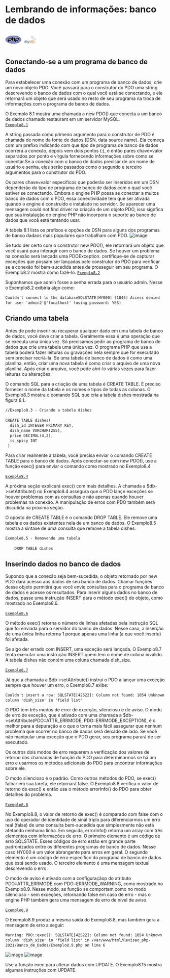 # Lembrando de informações: banco de dados
<code><img height="50" src="https://raw.githubusercontent.com/github/explore/80688e429a7d4ef2fca1e82350fe8e3517d3494d/topics/php/php.png"></code>
<code><img height="50" src="https://raw.githubusercontent.com/github/explore/80688e429a7d4ef2fca1e82350fe8e3517d3494d/topics/mysql/mysql.png"></code>

## Conectando-se a um programa de banco de dados
Para estabelecer uma conexão com um programa de banco de dados, crie um novo objeto PDO. Você passará para o construtor do PDO uma string descrevendo o banco de dados com o qual
você está se conectando, e ele retornará um objeto que será usado no resto de seu programa na troca de informações com o programa de banco de dados.

O Exemplo 8.1 mostra uma chamada a new PDO() que conecta a um banco de dados chamado restaurant em um servidor MySQL.<code></br></code>
<code><a href="https://github.com/joao39780/Revisao_php-2021/blob/master/Banco_de_Dados/Exemplo8.1.php">Exemplo8.1</a></code>

A string passada como primeiro argumento para o construtor de PDO é chamada de nome da fonte de dados (DSN, data source name). Ela começa com um prefixo indicando com que tipo de
programa de banco de dados ocorrerá a conexão, depois vem dois pontos (:), e então pares chave=valor separados por ponto e vírgula fornecendo informações sobre como se conectar.Se
a conexão com o banco de dados precisar de um nome de usuário e senha, eles serão passados como o segundo e terceiro argumentos para o construtor do PDO.

Os pares chave=valor específicos que poderão ser inseridos em um DSN dependerão do tipo de programa de banco de dados com o qual você estiver se conectando. Embora o engine PHP 
possa se conectar a muitos banco de dados com o PDO, essa conectividade tem que ser ativada quando o engine é construído e instalado no servidor. Se aparecer uma mensagem 
could not find driver na criação de um objeto PDO, isso signfica que sua instalação do engine PHP não incorpora o suporte ao banco de dados que você está tentando usar.

A tabela 8.1 lista os prefixos e opções de DSN para alguns dos programas de banco dadaos mais populares que trabalham com PDO.
![image](https://user-images.githubusercontent.com/80215258/136678914-fd403c9c-dc0b-4791-8719-3e9605b43f7a.png)

Se tudo der certo com o construtor new PDO(), ele retornará um objeto que você usará para interagir com o banco de dados. Se houver um problema na conexão será lançada uma 
PDOException. certifique-se de capturar exceções que possam ser lançadas pelo construtor do PDO para verificar se a conexão foi bem-sucedida antes de prosseguir em seu programa.
O Exemplo8.2 mostra como fazê-lo.
<code><a href="https://github.com/joao39780/Revisao_php-2021/blob/master/Banco_de_Dados/Exemplo8.2.php">Exemplo8.2</a></code>

Suponhamos que admin fosse a senha errada para o usuário admin. Nesse o Exemplo8.2 exibiria algo como:

    Couldn't connect to the databaseSQLSTATE[HY000] [1045] Access denied for user 'admin2'@'localhost' (using password: YES)
  
## Criando uma tabela
Antes de pode inserir ou recuperar qualquer dado em uma tabela de banco de dados, você deve criar a tabela. Geralmente essa é uma operação que se executa uma única vez. 
Só precisamos pedir ao programa de banco de dados que crie uma tabela uma única vez. O programa PHP que usa a tabela poderá fazer leituras ou gravações nela sempre que for
executado sem precisar recriá-la. Se uma tabela de banco de dados é como uma planilha, então, criar uma nova tabela é como criar o arquivo de uma nova planilha. Após criar o
arquivo, você pode abri-lo várias vezes para fazer leituras ou alterações.

O comando SQL para a criação de uma tabela é CREATE TABLE. É preciso fornecer o nome da tabela e os nomes e tipos de todas as colunas. O Exemplo8.3 mostra o comando SQL que cria
a tabela dishes mostrada na figura 8.1.

    //Exemplo8.3 - Criando a tabela dishes
    
    CREATE TABLE dishes(
      dish_id INTEGER PRIMARY KEY,
      dish_name VARCHAR(255),
      price DECIMAL(4,2),
      is_spicy INT
     )
 
 Para criar realmente a tabela, você precisa enviar o comando CREATE TABLE para o banco de dados. Após conectar-se com new PDO(), use a função exec() para enviar o comando como
 mostrado no Exemplo8.4

<code><a href="https://github.com/joao39780/Revisao_php-2021/blob/master/Banco_de_Dados/Exemplo8.4.php">Exemplo8.4</a></code>

A próxima seção explicará exec() com mais detalhes. A chamada a $db->setAttribute() no Exemplo8.4 assegura que o PDO lançe exceções se houver problemas com as consultas e não
apenas quando houver problemas na conexão. A manipulação de erros com PDO também será discutida na próxima seção.

O oposto de CREATE TABLE é o comando DROP TABLE. Ele remove uma tabela e os dados existentes nela de um banco de dados. O Exemplo8.5 mostra a sintaxe de uma consulta que remove
a tabela dishes.

    Exemplo8.5 - Removendo uma tabela
        
        DROP TABLE dishes

## Inserindo dados no banco de dados
Supondo que a conexão seja bem-sucedida, o objeto retornado por new PDO dará acesso aos dados de seu banco de dados. Chamar funções desse objeto permitirá que você envie
consultas para o programa de banco de dados e acesse os resultados. Para inserir alguns dados no banco de dados, passe uma instrução INSERT para o método exec() do objeto,
como mostrado no Exemplo8.6.

<code><a href="https://github.com/joao39780/Revisao_php-2021/blob/master/Banco_de_Dados/Exemplo8.6.php">Exemplo8.6</a></code>

O método exec() retorna o número de linhas afetadas pela instrução SQL que foi enviada para o servidor do banco de dados. Nesse caso, a inserção de uma única linha retorna 1
porque apenas uma linha (a que você inseriu) foi afetada.

Se algo der errado com INSERT, uma exceção será lançada. O Exemplo8.7 tenta executar uma instrução INSERT quem tem o nome de coluna inválido. A tabela dishes não contém uma
coluna chamada dish_size.


<code><a href="https://github.com/joao39780/Revisao_php-2021/blob/master/Banco_de_Dados/Exemplo8.7.php">Exemplo8.7</a></code>

Já que a chamada a $db->setAttribute() instrui o PDO a lançar uma exceção sempre que houver um erro, o Exemplo8.7 exibe:

    Couldn't insert a row: SQLSTATE[42S22]: Column not found: 1054 Unknown column 'dish_size' in 'field list'
    
O PDO tem três modos de erro: de exceção, silencioso e de aviso. O modo de erro de exceção, que é ativado com uma chamada a $db->setAttribute(PDO::ATTR_ERRMODE, PDO::ERRMODE_EXCEPTION), é o melhor para a depuração e o que o torna mais fácil assegurar que nenhum problema que ocorrer no banco de dados será deixado de lado. Se você não
manipular uma exceção que o PDO gerar, seu programa parará de ser executado.

Os outros dois modos de erro requerem a verificação dos valores de retorno das chamadas de função do PDO para determinarmos se há um erro e usarmos os métodos adicionais do PDO
para encontrar informações sobre ele.

O modo silencioso é o padrão. Como outros métodos do PDO, se exec() falhar em sua tarefa, ele retornará false. O Exemplo8.8 verifica o valor de retorno de exec() e então usa o
método errorInfo() do PDO para obter detalhes do problema.

 
<code><a href="https://github.com/joao39780/Revisao_php-2021/blob/master/Banco_de_Dados/Exemplo8.8.php">Exemplo8.8</a></code>

No Exemplo8.8, o valor de retorno de exec() é comparado com false com o uso do operador de identidade de sinal triplo para diferenciarmos um erro real (false) de uma consulta 
bem-sucedida que simplesmente não está afetando nenhuma linha. Em seguida, errorInfo() retorna um array com três elementos com informações de erro. O primeiro elemento é um
código de erro SQLSTATE. Esses códigos de erro estão em grande parte padronizados entre os diferentes programas de banco de dados. Nesse caso HY000 é um valor abrangente para
erros em geral. O segundo elemento é um código de erro específico do programa de banco de dados que está sendo usado. O terceiro elemento é uma mensagem textual descrevendo o 
erro.

O modo de aviso é ativado com a configuraçãop do atributo PDO::ATTR_ERRMODE com PDO::ERRMODE_WARNING, como mostrado no Exemplo8.9. Nesse modo, as função se comportam como no 
modo silencioso - sem exceções, retornando false em caso de erro - mas o engine PHP também gera uma mensagem de erro de nível de aviso.

<code><a href="https://github.com/joao39780/Revisao_php-2021/blob/master/Banco_de_Dados/Exemplo8.9.php">Exemplo8.9</a></code>

O Exemplo8.9 produz a mesma saída do Exemplo8.8, mas também gera a mensagem de erro a seguir:

    Warning: PDO::exec(): SQLSTATE[42S22]: Column not found: 1054 Unknown column 'dish_size' in 'field list' in /var/www/html/Revisao_php-2021/Banco_de_Dados/Exemplo8.9.php on line 6

![image](https://user-images.githubusercontent.com/80215258/136810847-5af97298-3565-4d50-af8e-2645862f3ea4.png)
![image](https://user-images.githubusercontent.com/80215258/136810905-4526e732-209b-47b9-80c2-b4a801fde524.png)

Use a função exec para alterar dados com UPDATE. O Exemplo8.15 mostra algumas instruções com UPDATE.
